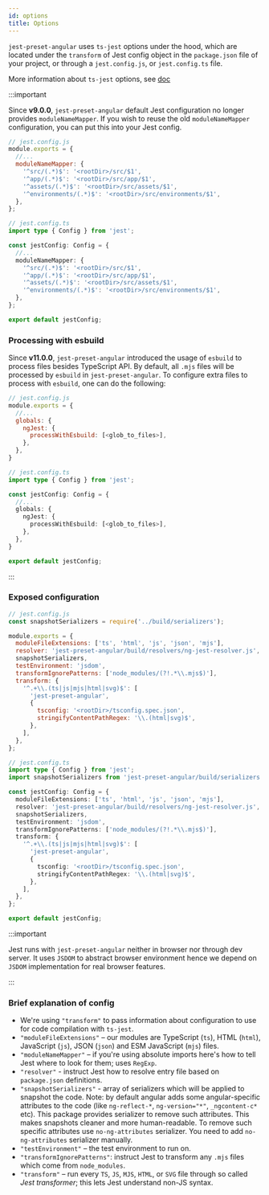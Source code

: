 ```yaml
---
id: options
title: Options
---
```


`jest-preset-angular` uses `ts-jest` options under the hood, which are located under the `transform` of Jest config object
in the `package.json` file of your project, or through a `jest.config.js`, or `jest.config.ts` file.

More information about `ts-jest` options, see [doc](https://kulshekhar.github.io/ts-jest/docs/getting-started/options)

:::important

Since **v9.0.0**, `jest-preset-angular` default Jest configuration no longer provides `moduleNameMapper`. If you wish to reuse
the old `moduleNameMapper` configuration, you can put this into your Jest config.

```js tab
// jest.config.js
module.exports = {
  //...
  moduleNameMapper: {
    '^src/(.*)$': '<rootDir>/src/$1',
    '^app/(.*)$': '<rootDir>/src/app/$1',
    '^assets/(.*)$': '<rootDir>/src/assets/$1',
    '^environments/(.*)$': '<rootDir>/src/environments/$1',
  },
};
```

```ts tab
// jest.config.ts
import type { Config } from 'jest';

const jestConfig: Config = {
  //...
  moduleNameMapper: {
    '^src/(.*)$': '<rootDir>/src/$1',
    '^app/(.*)$': '<rootDir>/src/app/$1',
    '^assets/(.*)$': '<rootDir>/src/assets/$1',
    '^environments/(.*)$': '<rootDir>/src/environments/$1',
  },
};

export default jestConfig;
```

### Processing with esbuild

Since **v11.0.0**, `jest-preset-angular` introduced the usage of `esbuild` to process files besides TypeScript API. By default, all `.mjs` files
will be processed by `esbuild` in `jest-preset-angular`. To configure extra files to process with `esbuild`, one can do the following:

```js tab
// jest.config.js
module.exports = {
  //...
  globals: {
    ngJest: {
      processWithEsbuild: [<glob_to_files>],
    },
  },
}
```

```ts tab
// jest.config.ts
import type { Config } from 'jest';

const jestConfig: Config = {
  //...
  globals: {
    ngJest: {
      processWithEsbuild: [<glob_to_files>],
    },
  },
}

export default jestConfig;
```

:::

### Exposed configuration

```js tab
// jest.config.js
const snapshotSerializers = require('../build/serializers');

module.exports = {
  moduleFileExtensions: ['ts', 'html', 'js', 'json', 'mjs'],
  resolver: 'jest-preset-angular/build/resolvers/ng-jest-resolver.js',
  snapshotSerializers,
  testEnvironment: 'jsdom',
  transformIgnorePatterns: ['node_modules/(?!.*\\.mjs$)'],
  transform: {
    '^.+\\.(ts|js|mjs|html|svg)$': [
      'jest-preset-angular',
      {
        tsconfig: '<rootDir>/tsconfig.spec.json',
        stringifyContentPathRegex: '\\.(html|svg)$',
      },
    ],
  },
};
```

```ts tab
// jest.config.ts
import type { Config } from 'jest';
import snapshotSerializers from 'jest-preset-angular/build/serializers';

const jestConfig: Config = {
  moduleFileExtensions: ['ts', 'html', 'js', 'json', 'mjs'],
  resolver: 'jest-preset-angular/build/resolvers/ng-jest-resolver.js',
  snapshotSerializers,
  testEnvironment: 'jsdom',
  transformIgnorePatterns: ['node_modules/(?!.*\\.mjs$)'],
  transform: {
    '^.+\\.(ts|js|mjs|html|svg)$': [
      'jest-preset-angular',
      {
        tsconfig: '<rootDir>/tsconfig.spec.json',
        stringifyContentPathRegex: '\\.(html|svg)$',
      },
    ],
  },
};

export default jestConfig;
```

:::important

Jest runs with `jest-preset-angular` neither in browser nor through dev server. It uses `JSDOM` to abstract browser environment hence we depend on
`JSDOM` implementation for real browser features.

:::

### Brief explanation of config

- We're using `"transform"` to pass information about configuration to use for code compilation with `ts-jest`.
- `"moduleFileExtensions"` – our modules are TypeScript (`ts`), HTML (`html`), JavaScript (`js`), JSON (`json`) and ESM JavaScript (`mjs`) files.
- `"moduleNameMapper"` – if you're using absolute imports here's how to tell Jest where to look for them; uses `RegExp`.
- `"resolver"` - instruct Jest how to resolve entry file based on `package.json` definitions.
- `"snapshotSerializers"` - array of serializers which will be applied to snapshot the code. Note: by default angular adds
  some angular-specific attributes to the code (like `ng-reflect-*`, `ng-version="*"`, `_ngcontent-c*` etc).
  This package provides serializer to remove such attributes. This makes snapshots cleaner and more human-readable.
  To remove such specific attributes use `no-ng-attributes` serializer. You need to add `no-ng-attributes` serializer manually.
- `"testEnvironment"` – the test environment to run on.
- `"transformIgnorePatterns"`: instruct Jest to transform any `.mjs` files which come from `node_modules`.
- `"transform"` – run every `TS`, `JS`, `MJS`, `HTML`, or `SVG` file through so called _Jest transformer_; this lets Jest understand non-JS syntax.
